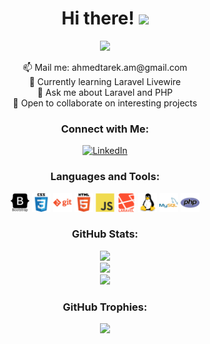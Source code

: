 <!-- Your profile image and heading -->
<!--<img width="250" align="right" src="![image](https://github.com/wafaMohamed/wafaMohamed/assets/101423134/e136b979-c1da-4776-9dad-21362606a984)">-->

<!-- Your profile image and heading -->
<h1 align="center">Hi there! <img src="https://media.giphy.com/media/hvRJCLFzcasrR4ia7z/giphy.gif" width="28"></h1>

<!-- Typing SVG -->
<p align="center">
  <a href="https://github.com/DenverCoder1/readme-typing-svg">
    <img src="https://readme-typing-svg.herokuapp.com/?lines=Backend%20Developer;Passionate%20about%20Laravel&font=Press%20Start%202P&center=true&width=500&height=60&color=0d6efd&vCenter=true&size=21">
  </a>
</p>

<!-- Contact and info section -->
<p align="center">
  📫 Mail me: ahmedtarek.am@gmail.com <br/>
  🌱 Currently learning Laravel Livewire <br/>
  💬 Ask me about Laravel and PHP <br/>
  👯 Open to collaborate on interesting projects
</p>

<!-- Connect with Me -->
<h3 align="center">Connect with Me:</h3>
<p align="center">
  <a href="https://linkedin.com/in/ahmed-mohamed-tarek-41a74a176" target="_blank">
    <img src="https://img.shields.io/badge/LinkedIn-%230077B5.svg?logo=linkedin&logoColor=white" alt="LinkedIn">
  </a>
  <!-- Add more social links as needed -->
</p>

<!-- Languages and Tools -->
<h3 align="center">Languages and Tools:</h3>
<p align="center">
  <img src="https://raw.githubusercontent.com/devicons/devicon/master/icons/bootstrap/bootstrap-plain-wordmark.svg" alt="Bootstrap" width="30" height="30"/>
  <img src="https://raw.githubusercontent.com/devicons/devicon/master/icons/css3/css3-original-wordmark.svg" alt="CSS3" width="30" height="30"/>
  <img src="https://raw.githubusercontent.com/devicons/devicon/master/icons/git/git-plain-wordmark.svg" alt="Git" width="30" height="30"/>
  <img src="https://raw.githubusercontent.com/devicons/devicon/master/icons/html5/html5-original-wordmark.svg" alt="HTML5" width="30" height="30"/>
  <img src="https://raw.githubusercontent.com/devicons/devicon/master/icons/javascript/javascript-original.svg" alt="JavaScript" width="30" height="30"/>
  <img src="https://raw.githubusercontent.com/devicons/devicon/master/icons/laravel/laravel-plain-wordmark.svg" alt="Laravel" width="30" height="30"/>
  <img src="https://raw.githubusercontent.com/devicons/devicon/master/icons/linux/linux-original.svg" alt="Linux" width="30" height="30"/>
  <img src="https://raw.githubusercontent.com/devicons/devicon/master/icons/mysql/mysql-original-wordmark.svg" alt="MySQL" width="30" height="30"/>
  <img src="https://raw.githubusercontent.com/devicons/devicon/master/icons/php/php-original.svg" alt="PHP" width="30" height="30"/>
</p>

<!-- GitHub Stats -->
<h3 align="center">GitHub Stats:</h3>
<p align="center">
  <img src="https://github-readme-stats.vercel.app/api?username=ahmedtarek14&theme=default&hide_border=false&include_all_commits=true&count_private=true"/>
  <br/>
  <img src="https://github-readme-streak-stats.herokuapp.com/?user=ahmedtarek14&theme=default&hide_border=false"/>
  <br/>
  <img src="https://github-readme-stats.vercel.app/api/top-langs/?username=ahmedtarek14&theme=default&hide_border=false&include_all_commits=true&count_private=true&layout=compact"/>
</p>

<!-- GitHub Trophies -->
<h3 align="center">GitHub Trophies:</h3>
<p align="center">
  <img src="https://github-profile-trophy.vercel.app/?username=ahmedtarek14&theme=flat&no-frame=false&no-bg=true&margin-w=4"/>
</p>

